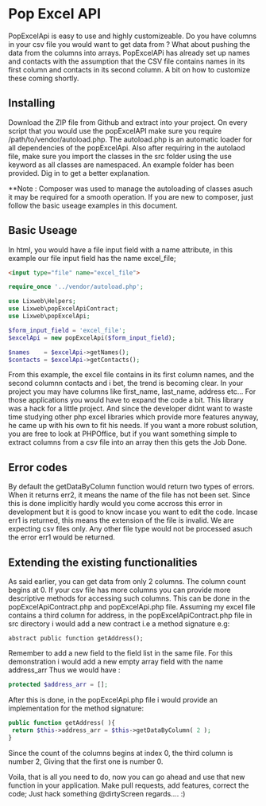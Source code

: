 # Pop Excel API 

PopExcelApi is easy to use and highly customizeable. Do you have columns in your csv file you would want to get data from ? What about pushing the data from the columns into arrays. 
PopExcelAPi has already set up names and contacts with the assumption that the CSV file contains names in its first column and contacts in its second column. A bit on how to customize these coming shortly. 

## Installing 
Download the ZIP file from Github and extract into your project. On every script that you would use the popExcelAPI make sure you require /path/to/vendor/autoload.php. The autoload.php is an automatic loader for all dependencies of the popExcelApi. Also after requiring in the autolaod file, make sure you import the classes in the src folder using the use keyword as all classes are namespaced. An example folder has been provided. Dig in to get a better explanation.   

**Note : Composer was used to manage the autoloading of classes asuch it may be required for a smooth operation. If you are new to composer, just follow the basic useage examples in this document. 

## Basic Useage 
In html, you would have a file input field with a name attribute, in this example our file input field has the name excel_file; 

```html
<input type="file" name="excel_file">
```
```php
require_once '../vendor/autoload.php';

use Lixweb\Helpers;
use Lixweb\popExcelApiContract; 
use Lixweb\popExcelApi; 

$form_input_field = 'excel_file'; 
$excelApi = new popExcelApi($form_input_field);

$names    = $excelApi->getNames();
$contacts = $excelApi->getContacts(); 
```
From this example, the excel file contains in its first column names, and the second columnn contacts and i bet, the trend is becoming clear. In your project you may have columns like first_name, last_name, address etc... For those applications you would have to expand the code a bit. This library was a hack for a little project. And since the developer didnt want to waste time studying other php excel libraries which provide more features anyway, he came up with his own to fit his needs. If you want a more robust solution, you are free to look at PHPOffice, but if you want something simple to extract columns from a csv file into an array then this gets the Job Done. 


## Error codes 
By default the getDataByColumn function would return two types of errors. When it returns err2, it means the name of the file has not been set. Since this is done implicitly hardly would you come accross this error in development but it is good to know incase you want to edit the code. Incase err1 is returned, this means the extension of the file is invalid. We are expecting csv files only. Any other file type would not be processed asuch the error err1 would be returned. 

## Extending the existing functionalities 
As said earlier, you can get data from only 2 columns. The column count begins at 0. If your csv file has more columns you can provide more descriptive methods for accessing such columns. This can be done in the popExcelApiContract.php and popExcelApi.php file. Assuming my excel file contains a third column for address, in the popExcelApiContract.php file in src directory i would add a new contract i.e a method signature e.g:

```
abstract public function getAddress();
```

Remember to add a new field to the field list in the same file. For this demonstration i would add a new empty array field with the name address_arr
Thus we would have :

```php 
protected $address_arr = []; 
```
After this is done, in the popExcelApi.php file i would provide an implementation for the method signature: 

```php 
public function getAddress( ){
 return $this->address_arr = $this->getDataByColumn( 2 );
}
```
Since the count of the columns begins at index 0, the third column is number 2, Giving that the first one is number 0. 

Voila, that is all you need to do, now you can go ahead and use that new function in your application. Make pull requests, add features, correct the code; Just hack something @dirtyScreen regards.... :)
